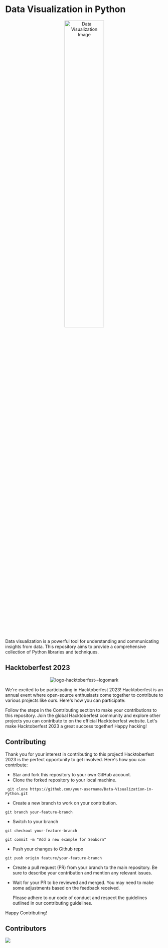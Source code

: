 # Data Visualization in Python


<p align="center">
  <img src="https://github.com/Debaditya-Som/Data-Visualization-in-Python/assets/121785700/d40a65d0-ec85-462a-9475-4982a375d067" width=50%/ alt="Data Visualization Image">
</p>

Data visualization is a powerful tool for understanding and communicating insights from data. This repository aims to provide a comprehensive collection of Python libraries and techniques.

## Hacktoberfest 2023

<p align="center">
  <img src="https://github.com/Debaditya-Som/Hacktober-fest-2023/assets/121785700/e9b39efd-9473-4d51-a721-009526fc9ffb" alt="logo-hacktoberfest--logomark">
</p>

We're excited to be participating in Hacktoberfest 2023! Hacktoberfest is an annual event where open-source enthusiasts come together to contribute to various projects like ours. Here's how you can participate:

Follow the steps in the Contributing section to make your contributions to this repository.
Join the global Hacktoberfest community and explore other projects you can contribute to on the official Hacktoberfest website.
Let's make Hacktoberfest 2023 a great success together! Happy hacking!

## Contributing

Thank you for your interest in contributing to this project! Hacktoberfest 2023 is the perfect opportunity to get involved. Here's how you can contribute:

- Star and fork this repository to your own GitHub account.
- Clone the forked repository to your local machine.

```
 git clone https://github.com/your-username/Data-Visualization-in-Python.git

```

- Create a new branch to work on your contribution.

```
git branch your-feature-branch
```

- Switch to your branch

```
git checkout your-feature-branch

```

```
git commit -m "Add a new example for Seaborn"

```

- Push your changes to Github repo

```
git push origin feature/your-feature-branch

```

- Create a pull request (PR) from your branch to the main repository. Be sure to describe your contribution and mention any relevant issues.
- Wait for your PR to be reviewed and merged. You may need to make some adjustments based on the feedback received.

  Please adhere to our code of conduct and respect the guidelines outlined in our contributing guidelines.

Happy Contributing!

## Contributors

<a href="https://github.com/debaditya-som/data-visualization-in-python/graphs/contributors">
  <img src="https://contrib.rocks/image?repo=debaditya-som/data-visualization-in-python" />
</a>
